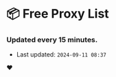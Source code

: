 # :package: Free Proxy List
### Updated every 15 minutes.

- Last updated: `2024-09-11 08:37`

:heart:
